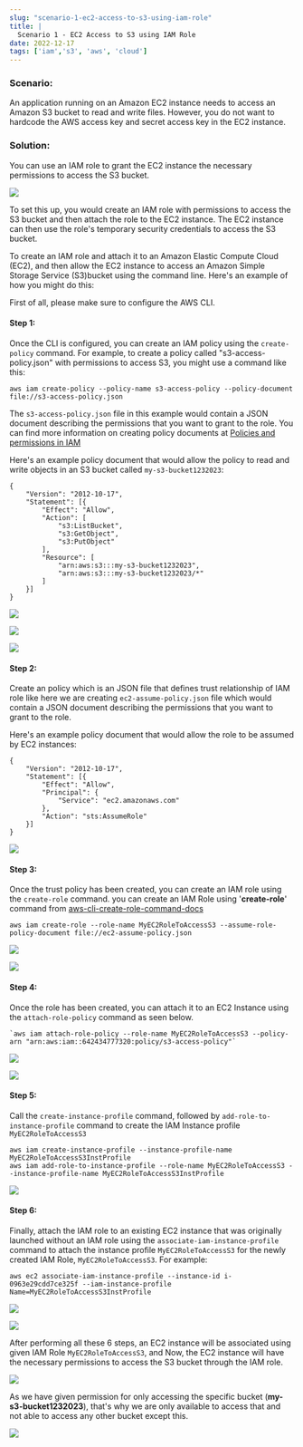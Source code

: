 ```yaml
---
slug: "scenario-1-ec2-access-to-s3-using-iam-role"
title: |
  Scenario 1 - EC2 Access to S3 using IAM Role
date: 2022-12-17
tags: ['iam','s3', 'aws', 'cloud']
---
```


### Scenario:






An application running on an Amazon EC2 instance needs to access an Amazon S3 bucket to read and write files. However, you do not want to hardcode the AWS access key and secret access key in the EC2 instance.
<!-- more -->

### Solution:


You can use an IAM role to grant the EC2 instance the necessary permissions to access the S3 bucket.


![](https://cdn.hashnode.com/res/hashnode/image/upload/v1673541269428/6c66c016-c081-4a45-aaca-a4646322844f.png)


To set this up, you would create an IAM role with permissions to access the S3 bucket and then attach the role to the EC2 instance. The EC2 instance can then use the role's temporary security credentials to access the S3 bucket.


To create an IAM role and attach it to an Amazon Elastic Compute Cloud (EC2), and then allow the EC2 instance to access an Amazon Simple Storage Service (S3)bucket using the command line. Here's an example of how you might do this:


First of all, please make sure to configure the AWS CLI.


#### Step 1:


Once the CLI is configured, you can create an IAM policy using the `create-policy` command. For example, to create a policy called "s3-access-policy.json" with permissions to access S3, you might use a command like this:



```
aws iam create-policy --policy-name s3-access-policy --policy-document file://s3-access-policy.json

```

The `s3-access-policy.json` file in this example would contain a JSON document describing the permissions that you want to grant to the role. You can find more information on creating policy documents at [Policies and permissions in IAM](https://docs.aws.amazon.com/IAM/latest/UserGuide/access_policies.html)


Here's an example policy document that would allow the policy to read and write objects in an S3 bucket called `my-s3-bucket1232023`:



```
{
    "Version": "2012-10-17",
    "Statement": [{
        "Effect": "Allow",
        "Action": [
            "s3:ListBucket",
            "s3:GetObject",
            "s3:PutObject"
        ],
        "Resource": [
            "arn:aws:s3:::my-s3-bucket1232023",
            "arn:aws:s3:::my-s3-bucket1232023/*"
        ]
    }]
}

```

![](https://cdn.hashnode.com/res/hashnode/image/upload/v1673541551664/e31fe828-96aa-4893-899b-178b4e70c42b.png)


![](https://cdn.hashnode.com/res/hashnode/image/upload/v1673541567347/fb4eb06c-6130-4852-836c-566b0f2fb9b8.png)


![](https://cdn.hashnode.com/res/hashnode/image/upload/v1673541585492/36e08bf4-50e5-4fd4-83cf-6982a16770e4.png)


#### Step 2:


Create an policy which is an JSON file that defines trust relationship of IAM role like here we are creating `ec2-assume-policy.json` file which would contain a JSON document describing the permissions that you want to grant to the role.


Here's an example policy document that would allow the role to be assumed by EC2 instances:



```
{
    "Version": "2012-10-17",
    "Statement": [{
        "Effect": "Allow",
        "Principal": {
            "Service": "ec2.amazonaws.com"
        },
        "Action": "sts:AssumeRole"
    }]
}

```

![](https://cdn.hashnode.com/res/hashnode/image/upload/v1673541704503/c67379cf-8979-4cea-b8bc-47db0382d481.png)


#### Step 3:


Once the trust policy has been created, you can create an IAM role using the `create-role` command. you can create an IAM Role using '**create-role**' command from [aws-cli-create-role-command-docs](https://awscli.amazonaws.com/v2/documentation/api/latest/reference/iam/create-role.html)



```
aws iam create-role --role-name MyEC2RoleToAccessS3 --assume-role-policy-document file://ec2-assume-policy.json

```

![](https://cdn.hashnode.com/res/hashnode/image/upload/v1673541756055/ea9422ed-3649-4fc8-a60f-2f09006b1410.png)


![](https://cdn.hashnode.com/res/hashnode/image/upload/v1673541770541/605f11dc-3eb1-4d2b-94b7-8473cdf42a0b.png)


#### Step 4:


Once the role has been created, you can attach it to an EC2 Instance using the `attach-role-policy` command as seen below.



```
`aws iam attach-role-policy --role-name MyEC2RoleToAccessS3 --policy-arn "arn:aws:iam::642434777320:policy/s3-access-policy"`

```

![](https://cdn.hashnode.com/res/hashnode/image/upload/v1673541879302/ec2a8973-1020-4bd9-a22e-1a77e299dece.png)


![](https://cdn.hashnode.com/res/hashnode/image/upload/v1673541896302/7c6f4173-0275-4fc3-a1e9-7d5a8f76fb8a.png)


#### Step 5:


Call the `create-instance-profile` command, followed by `add-role-to-instance-profile` command to create the IAM Instance profile `MyEC2RoleToAccessS3`



```
aws iam create-instance-profile --instance-profile-name MyEC2RoleToAccessS3InstProfile
aws iam add-role-to-instance-profile --role-name MyEC2RoleToAccessS3 --instance-profile-name MyEC2RoleToAccessS3InstProfile

```

![](https://cdn.hashnode.com/res/hashnode/image/upload/v1673541931493/edbb3250-319a-4f16-8fda-02cebd8a766f.png)


#### Step 6:


Finally, attach the IAM role to an existing EC2 instance that was originally launched without an IAM role using the `associate-iam-instance-profile` command to attach the instance profile `MyEC2RoleToAccessS3` for the newly created IAM Role, `MyEC2RoleToAccessS3`. For example:



```
aws ec2 associate-iam-instance-profile --instance-id i-0963e29cdd7ce325f --iam-instance-profile Name=MyEC2RoleToAccessS3InstProfile

```

![](https://cdn.hashnode.com/res/hashnode/image/upload/v1673541972957/60114dd5-6129-4c20-a1f8-c3dca2776841.png)


![](https://cdn.hashnode.com/res/hashnode/image/upload/v1673541989704/f3450f9e-c066-47a7-aa7b-7a61d16ef3a4.png)


After performing all these 6 steps, an EC2 instance will be associated using given IAM Role `MyEC2RoleToAccessS3`, and Now, the EC2 instance will have the necessary permissions to access the S3 bucket through the IAM role.


![](https://cdn.hashnode.com/res/hashnode/image/upload/v1673542010826/76cd342f-49aa-4afc-8ec3-89f73e151546.png)


As we have given permission for only accessing the specific bucket (**my-s3-bucket1232023**), that's why we are only available to access that and not able to access any other bucket except this.


![](https://cdn.hashnode.com/res/hashnode/image/upload/v1673542033154/96986ae6-0040-4ee7-9e51-ecc9d431c899.png)


